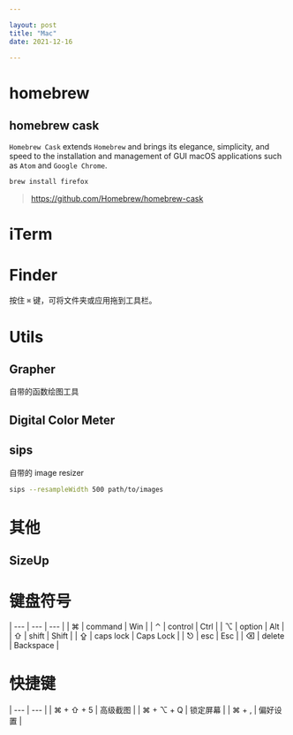 ```yaml
---

layout: post
title: "Mac"
date: 2021-12-16

---
```


# homebrew

## homebrew cask

`Homebrew Cask` extends `Homebrew` and brings its elegance, simplicity, and speed to the installation and management of GUI macOS applications such as `Atom` and `Google Chrome`.

```bash
brew install firefox
```

> <https://github.com/Homebrew/homebrew-cask>

# iTerm

# Finder

按住 `⌘` 键，可将文件夹或应用拖到工具栏。

# Utils

## Grapher

自带的函数绘图工具

## Digital Color Meter

## sips

自带的 image resizer

```bash
sips --resampleWidth 500 path/to/images
```

# 其他

## SizeUp

# 键盘符号

| --- | --- | --- |
| ⌘ | command | Win |
| ⌃ | control | Ctrl |
| ⌥ | option | Alt |
| ⇧ | shift | Shift |
| ⇪ | caps lock | Caps Lock |
| ⎋ | esc | Esc |
| ⌫ | delete | Backspace |

# 快捷键

| --- | --- |
| ⌘ + ⇧ + 5 | 高级截图 |
| ⌘ + ⌥ + Q | 锁定屏幕 |
| ⌘ + , | 偏好设置 |